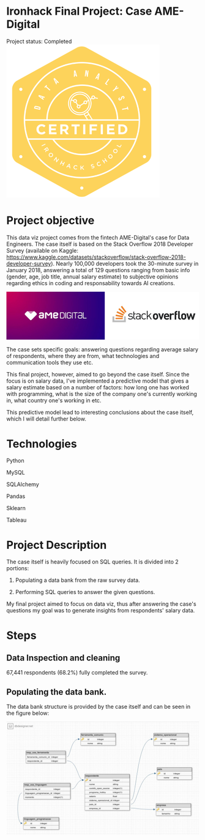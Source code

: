 # Ironhack Final Project: Case AME-Digital

Project status: Completed
![plot](Images/ironbadge.png)

# Project objective

This data viz project comes from the fintech AME-Digital's case for Data Engineers.
The case itself is based on the Stack Overflow 2018 Developer Survey (available on Kaggle: https://www.kaggle.com/datasets/stackoverflow/stack-overflow-2018-developer-survey).
Nearly 100,000 developers took the 30-minute survey in January 2018, answering a total of 129 questions ranging from basic info (gender, age, job title, annual salary estimate) to subjective opinions regarding ethics in coding and responsability towards AI creations.

![plot](Images/intro.jpg)

The case sets specific goals: answering questions regarding average salary of respondents, where they are from, what technologies and communication tools they use etc.

This final project, however, aimed to go beyond the case itself. Since the focus is on salary data, I've implemented a predictive model that gives a salary estimate based on a number of factors: how long one has worked with programming, what is the size of the company one's currently working in, what country one's working in etc.

This predictive model lead to interesting conclusions about the case itself, which I will detail further below.

# Technologies

Python

MySQL

SQLAlchemy

Pandas

Sklearn

Tableau

# Project Description

The case itself is heavily focused on SQL queries. It is divided into 2 portions:

1) Populating a data bank from the raw survey data.

2) Performing SQL queries to answer the given questions.

My final project aimed to focus on data viz, thus after answering the case's questions my goal was to generate insights from respondents' salary data.


# Steps

## Data Inspection and cleaning

67,441 respondents (68.2%) fully completed the survey.

## Populating the data bank.

The data bank structure is provided by the case itself and can be seen in the figure below:

![plot](Images/databank_structure.png)